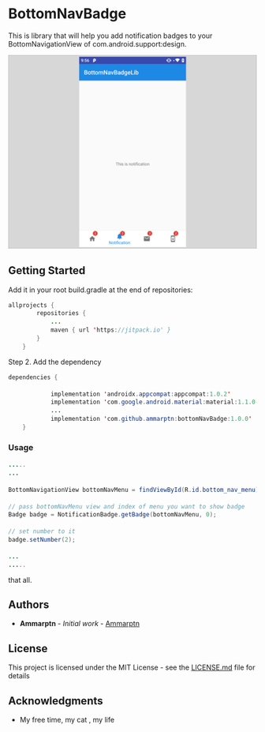 # BottomNavBadge

This is library that will help you add notification badges to your BottomNavigationView of com.android.support:design.

![bottomNavBadge](https://raw.githubusercontent.com/ammarptn/bottomNavBadge/master/src.png)

## Getting Started
Add it in your root build.gradle at the end of repositories:
```java
allprojects {
		repositories {
			...
			maven { url 'https://jitpack.io' }
		}
	}
```
Step 2. Add the dependency
```java
dependencies {

            implementation 'androidx.appcompat:appcompat:1.0.2'
            implementation 'com.google.android.material:material:1.1.0-alpha06'
            ...
            implementation 'com.github.ammarptn:bottomNavBadge:1.0.0'
	}
```
### Usage
```java
.....
...

BottomNavigationView bottomNavMenu = findViewById(R.id.bottom_nav_menu);

// pass bottomNavMenu view and index of menu you want to show badge
Badge badge = NotificationBadge.getBadge(bottomNavMenu, 0); 

// set number to it
badge.setNumber(2); 

...
.....

```

that all.


## Authors

* **Ammarptn** - *Initial work* - [Ammarptn](https://github.com/ammarptn)


## License

This project is licensed under the MIT License - see the [LICENSE.md](LICENSE.md) file for details

## Acknowledgments

* My free time, my cat , my life


